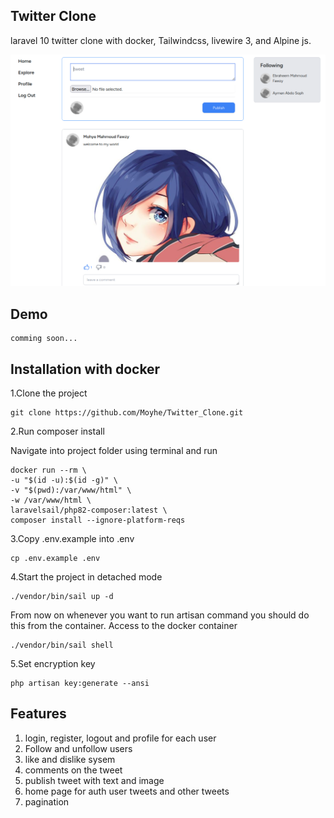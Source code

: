 ## Twitter Clone

laravel 10 twitter clone with docker, Tailwindcss, livewire 3, and Alpine js.

![My logo](public/images/toukeChan.png)

## Demo

    comming soon...

## Installation with docker

1.Clone the project

    git clone https://github.com/Moyhe/Twitter_Clone.git

2.Run composer install

Navigate into project folder using terminal and run

    docker run --rm \
    -u "$(id -u):$(id -g)" \
    -v "$(pwd):/var/www/html" \
    -w /var/www/html \
    laravelsail/php82-composer:latest \
    composer install --ignore-platform-reqs

3.Copy .env.example into .env

    cp .env.example .env

4.Start the project in detached mode

    ./vendor/bin/sail up -d

From now on whenever you want to run artisan command you should do this from the container.
Access to the docker container

    ./vendor/bin/sail shell

5.Set encryption key

    php artisan key:generate --ansi

## Features

1. login, register, logout and profile for each user
2. Follow and unfollow users
3. like and dislike sysem
4. comments on the tweet
5. publish tweet with text and image
6. home page for auth user tweets and other tweets
7. pagination
